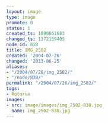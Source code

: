 ```yaml
---
layout: image
type: image
promote: 0
status: 1
created_ts: 1090861683
changed_ts: 1372159405
node_id: 838
title: IMG_2502
created: '2004-07-26'
changed: '2013-06-25'
aliases:
- "/2004/07/26/img_2502/"
- "/node/838/"
permalink: "/2004/07/26/img_2502/"
tags:
- Rotorua
images:
- src: image/images/img_2502-838.jpg
  name: img_2502-838.jpg
---
```



